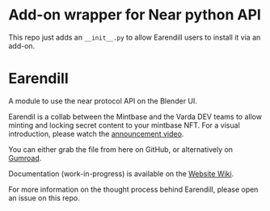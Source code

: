 # Add-on wrapper for Near python API

This repo just adds an `__init__.py` to allow Earendill users to install it via an add-on.

# Earendill
A module to use the near protocol API on the Blender UI.

Earendil is a collab between the Mintbase and the Varda DEV teams to allow minting and locking secret content to your mintbase NFT.
For a visual introduction, please watch the [announcement video](https://www.youtube.com/coming-soon).

You can either grab the file from here on GitHub, or alternatively on [Gumroad](https://gumroad.com/l/easybpy).

Documentation (work-in-progress) is available on the [Website Wiki](https://earendill.varda.vision/).

For more information on the thought process behind Earendill, please open an issue on this repo.
